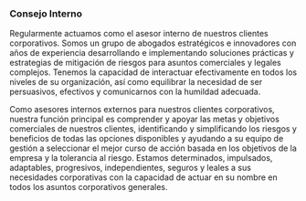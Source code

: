 ### Consejo Interno
Regularmente actuamos como el asesor interno de nuestros clientes corporativos. Somos un grupo de abogados estratégicos e innovadores con años de experiencia desarrollando e implementando soluciones prácticas y estrategias de mitigación de riesgos para asuntos comerciales y legales complejos. Tenemos la capacidad de interactuar efectivamente en todos los niveles de su organización, así como equilibrar la necesidad de ser persuasivos, efectivos y comunicarnos con la humildad adecuada.

Como asesores internos externos para nuestros clientes corporativos, nuestra función principal es comprender y apoyar las metas y objetivos comerciales de nuestros clientes, identificando y simplificando los riesgos y beneficios de todas las opciones disponibles y ayudando a su equipo de gestión a seleccionar el mejor curso de acción basada en los objetivos de la empresa y la tolerancia al riesgo. Estamos determinados, impulsados, adaptables, progresivos, independientes, seguros y leales a sus necesidades corporativas con la capacidad de actuar en su nombre en todos los asuntos corporativos generales.










